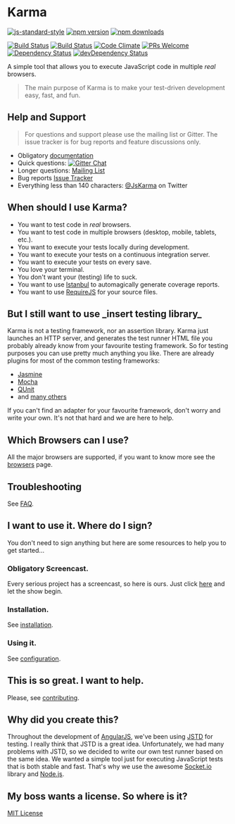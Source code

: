 # Karma[![js-standard-style](https://img.shields.io/badge/code%20style-standard-brightgreen.svg?style=flat-square)](https://github.com/karma-runner/karma) [![npm version](https://img.shields.io/npm/v/karma.svg?style=flat-square)](https://www.npmjs.com/package/karma) [![npm downloads](https://img.shields.io/npm/dm/karma.svg?style=flat-square)](https://npmcharts.com/compare/karma?minimal=true)[![Build Status](https://img.shields.io/travis/karma-runner/karma/master.svg?style=flat-square)](https://travis-ci.org/karma-runner/karma) [![Build Status](https://img.shields.io/appveyor/ci/dignifiedquire/karma/master.svg?style=flat-square)](https://ci.appveyor.com/project/dignifiedquire/karma) [![Code Climate](https://img.shields.io/codeclimate/github/karma-runner/karma.svg?style=flat-square)](https://codeclimate.com/github/karma-runner/karma) [![PRs Welcome](https://img.shields.io/badge/prs-welcome-brightgreen.svg?style=flat-square)](http://makeapullrequest.com) [![Dependency Status](https://img.shields.io/david/karma-runner/karma.svg?style=flat-square)](https://david-dm.org/karma-runner/karma) [![devDependency Status](https://img.shields.io/david/dev/karma-runner/karma.svg?style=flat-square)](https://david-dm.org/karma-runner/karma#info=devDependencies)A simple tool that allows you to execute JavaScript code in multiple_real_ browsers.> The main purpose of Karma is to make your test-driven development easy,>  fast, and fun.## Help and Support> For questions and support please use the mailing list or Gitter.> The issue tracker is for bug reports and feature discussions only.* Obligatory [documentation]* Quick questions:[![Gitter Chat](https://img.shields.io/badge/GITTER-join%20chat-green.svg?style=flat-square)](https://gitter.im/karma-runner/karma)* Longer questions: [Mailing List]* Bug reports [Issue Tracker]* Everything less than 140 characters: [@JsKarma] on Twitter## When should I use Karma?* You want to test code in *real* browsers.* You want to test code in multiple browsers (desktop, mobile,  tablets, etc.).* You want to execute your tests locally during development.* You want to execute your tests on a continuous integration server.* You want to execute your tests on every save.* You love your terminal.* You don't want your (testing) life to suck.* You want to use [Istanbul] to automagically generate coverage  reports.* You want to use [RequireJS] for your source files.## But I still want to use \_insert testing library\_Karma is not a testing framework, nor an assertion library.Karma just launches an HTTP server, and generates the test runner HTML file you probably already know from your favourite testing framework.So for testing purposes you can use pretty much anything you like. There are already plugins for most of the common testing frameworks:* [Jasmine]* [Mocha]* [QUnit]* and [many others](https://www.npmjs.org/browse/keyword/karma-adapter)If you can't find an adapter for your favourite framework, don't worry and write your own.It's not that hard and we are here to help.## Which Browsers can I use?All the major browsers are supported, if you want to know more see the[browsers] page.## TroubleshootingSee [FAQ](https://karma-runner.github.io/latest/intro/faq.html).## I want to use it. Where do I sign?You don't need to sign anything but here are some resources to helpyou to get started...### Obligatory Screencast.Every serious project has a screencast, so here is ours.  Just click[here] and let the show begin.### Installation.See [installation](https://karma-runner.github.io/latest/intro/installation.html).### Using it.See [configuration](https://karma-runner.github.io/latest/intro/configuration.html).## This is so great. I want to help.Please, see[contributing](https://karma-runner.github.io/latest/dev/contributing.html).## Why did you create this?Throughout the development of [AngularJS], we've been using [JSTD] fortesting. I really think that JSTD is a great idea. Unfortunately, wehad many problems with JSTD, so we decided to write our own testrunner based on the same idea. We wanted a simple tool just forexecuting JavaScript tests that is both stable and fast. That's why weuse the awesome [Socket.io] library and [Node.js].## My boss wants a license. So where is it?[MIT License](./LICENSE)[AngularJS]: https://angularjs.org/[JSTD]: https://code.google.com/p/js-test-driver/[Socket.io]: http://socket.io/[Node.js]: http://nodejs.org/[Jasmine]: https://github.com/karma-runner/karma-jasmine[Mocha]: https://github.com/karma-runner/karma-mocha[QUnit]: https://github.com/karma-runner/karma-qunit[here]: https://www.youtube.com/watch?v=MVw8N3hTfCI[Mailing List]: https://groups.google.com/forum/#!forum/karma-users[Issue Tracker]: https://github.com/karma-runner/karma/issues[@JsKarma]: https://twitter.com/JsKarma[RequireJS]: http://requirejs.org/[Istanbul]: https://github.com/gotwarlost/istanbul[browsers]: https://karma-runner.github.io/latest/config/browsers.html[documentation]: https://karma-runner.github.io